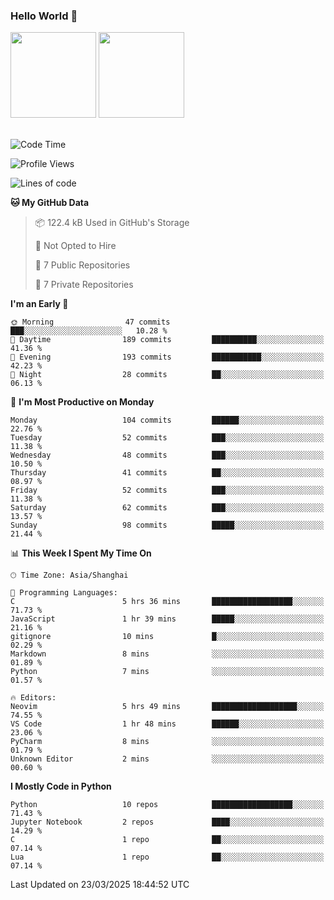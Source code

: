 ### Hello World 👋
<img align="" height="137px" src="https://github-readme-stats.vercel.app/api?username=myhMARS&hide_title=true&hide_border=true&show_icons=trueline_height=21&text_color=000&icon_color=000&bg_color=0,ea6161,ffc64d,fffc4d,52fa5a&theme=graywhite" /> </div>
<img align="" height="137px" src="https://github-readme-stats-git-masterrstaa-rickstaa.vercel.app/api/top-langs/?username=myhMARS&hide_title=true&hide_border=true&layout=compact&langs_count=6&text_color=000&icon_color=fff&bg_color=0,52fa5a,4dfcff,c64dff&theme=graywhite" /><br><br>

<!--START_SECTION:waka-->
![Code Time](http://img.shields.io/badge/Code%20Time-455%20hrs%2010%20mins-blue)

![Profile Views](http://img.shields.io/badge/Profile%20Views-0-blue)

![Lines of code](https://img.shields.io/badge/From%20Hello%20World%20I%27ve%20Written-304.4%20thousand%20lines%20of%20code-blue)

**🐱 My GitHub Data** 

> 📦 122.4 kB Used in GitHub's Storage 
 > 
> 🚫 Not Opted to Hire
 > 
> 📜 7 Public Repositories 
 > 
> 🔑 7 Private Repositories 
 > 
**I'm an Early 🐤** 

```text
🌞 Morning                47 commits          ███░░░░░░░░░░░░░░░░░░░░░░   10.28 % 
🌆 Daytime                189 commits         ██████████░░░░░░░░░░░░░░░   41.36 % 
🌃 Evening                193 commits         ███████████░░░░░░░░░░░░░░   42.23 % 
🌙 Night                  28 commits          ██░░░░░░░░░░░░░░░░░░░░░░░   06.13 % 
```
📅 **I'm Most Productive on Monday** 

```text
Monday                   104 commits         ██████░░░░░░░░░░░░░░░░░░░   22.76 % 
Tuesday                  52 commits          ███░░░░░░░░░░░░░░░░░░░░░░   11.38 % 
Wednesday                48 commits          ███░░░░░░░░░░░░░░░░░░░░░░   10.50 % 
Thursday                 41 commits          ██░░░░░░░░░░░░░░░░░░░░░░░   08.97 % 
Friday                   52 commits          ███░░░░░░░░░░░░░░░░░░░░░░   11.38 % 
Saturday                 62 commits          ███░░░░░░░░░░░░░░░░░░░░░░   13.57 % 
Sunday                   98 commits          █████░░░░░░░░░░░░░░░░░░░░   21.44 % 
```


📊 **This Week I Spent My Time On** 

```text
🕑︎ Time Zone: Asia/Shanghai

💬 Programming Languages: 
C                        5 hrs 36 mins       ██████████████████░░░░░░░   71.73 % 
JavaScript               1 hr 39 mins        █████░░░░░░░░░░░░░░░░░░░░   21.16 % 
gitignore                10 mins             █░░░░░░░░░░░░░░░░░░░░░░░░   02.29 % 
Markdown                 8 mins              ░░░░░░░░░░░░░░░░░░░░░░░░░   01.89 % 
Python                   7 mins              ░░░░░░░░░░░░░░░░░░░░░░░░░   01.57 % 

🔥 Editors: 
Neovim                   5 hrs 49 mins       ███████████████████░░░░░░   74.55 % 
VS Code                  1 hr 48 mins        ██████░░░░░░░░░░░░░░░░░░░   23.06 % 
PyCharm                  8 mins              ░░░░░░░░░░░░░░░░░░░░░░░░░   01.79 % 
Unknown Editor           2 mins              ░░░░░░░░░░░░░░░░░░░░░░░░░   00.60 % 
```

**I Mostly Code in Python** 

```text
Python                   10 repos            ██████████████████░░░░░░░   71.43 % 
Jupyter Notebook         2 repos             ████░░░░░░░░░░░░░░░░░░░░░   14.29 % 
C                        1 repo              ██░░░░░░░░░░░░░░░░░░░░░░░   07.14 % 
Lua                      1 repo              ██░░░░░░░░░░░░░░░░░░░░░░░   07.14 % 
```




 Last Updated on 23/03/2025 18:44:52 UTC
<!--END_SECTION:waka-->

<!--
**myhMARS/myhMARS** is a ✨ _special_ ✨ repository because its `README.md` (this file) appears on your GitHub profile.

Here are some ideas to get you started:

- 🔭 I’m currently working on ...
- 🌱 I’m currently learning ...
- 👯 I’m looking to collaborate on ...
- 🤔 I’m looking for help with ...
- 💬 Ask me about ...
- 📫 How to reach me: ...
- 😄 Pronouns: ...
- ⚡ Fun fact: ...
-->
